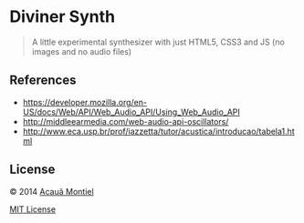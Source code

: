 Diviner Synth
=============

> A little experimental synthesizer with just HTML5, CSS3 and JS (no images and no audio files)


References
----------

- https://developer.mozilla.org/en-US/docs/Web/API/Web_Audio_API/Using_Web_Audio_API
- http://middleearmedia.com/web-audio-api-oscillators/
- http://www.eca.usp.br/prof/iazzetta/tutor/acustica/introducao/tabela1.html


License
-------

© 2014 [Acauã Montiel](http://acauamontiel.com.br)

[MIT License](http://acaua.mit-license.org/)
